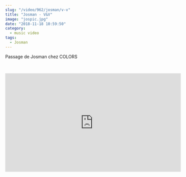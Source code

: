 ```yaml
--- 
slug: "/video/962/josman/v-v"
title: "Josman - V&V"
image: "jospic.jpg"
date: "2018-11-18 10:59:50"
category:
  - music video
tags:
  - Josman
---
```

<p>Passage de Josman chez COLORS</p><br/><p><iframe width="560" height="315" src="https://www.youtube.com/embed/AjcHVCcRq_o" frameborder="0" allow="accelerometer; autoplay; encrypted-media; gyroscope; picture-in-picture" allowfullscreen></iframe></p>